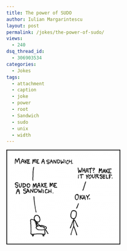 ```yaml
---
title: The power of SUDO
author: Iulian Margarintescu
layout: post
permalink: /jokes/the-power-of-sudo/
views:
  - 240
dsq_thread_id:
  - 306903534
categories:
  - Jokes
tags:
  - attachment
  - caption
  - joke
  - power
  - root
  - Sandwich
  - sudo
  - unix
  - width
---
```


![The power of sudo](/images/sandwich.png "The power of sudo")